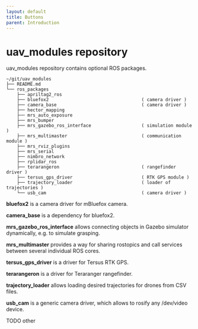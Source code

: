 ```yaml
---
layout: default
title: Buttons
parent: Introduction
---
```


# uav_modules repository

uav_modules repository contains optional ROS packages.

``` 
~/git/uav_modules
├── README.md
└── ros_packages
    ├── apriltag2_ros
    ├── bluefox2                                   ( camera driver ) 
    ├── camera_base                                ( camera driver ) 
    ├── hector_mapping
    ├── mrs_auto_exposure
    ├── mrs_bumper
    ├── mrs_gazebo_ros_interface                   ( simulation module )
    ├── mrs_multimaster                            ( communication module )
    ├── mrs_rviz_plugins
    ├── mrs_serial
    ├── nimbro_network
    ├── rplidar_ros
    ├── terarangeron                               ( rangefinder driver )
    ├── tersus_gps_driver                          ( RTK GPS module )
    ├── trajectory_loader                          ( loader of trajectories )
    └── usb_cam                                    ( camera driver )
``` 


**bluefox2** is a camera driver for mBluefox camera.

**camera_base** is a dependency for bluefox2.

**mrs_gazebo_ros_interface** allows connecting objects in Gazebo simulator dynamically, e.g. to simulate grasping.

**mrs_multimaster** provides a way for sharing rostopics and call services between several individual ROS cores.

**tersus_gps_driver** is a driver for Tersus RTK GPS.

**terarangeron** is a driver for Teraranger rangefinder.

**trajectory_loader** allows loading desired trajectories for drones from CSV files.

**usb_cam** is a generic camera driver, which allows to rosify any /dev/video device.

TODO other
